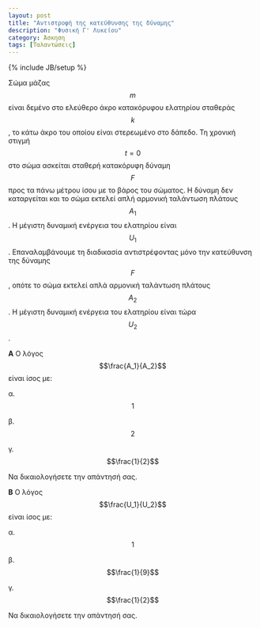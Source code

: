 ```yaml
---
layout: post
title: "Αντιστροφή της κατεύθυνσης της δύναμης"
description: "Φυσική Γ' Λυκείου"
category: Άσκηση
tags: [Ταλαντώσεις]
---
```

{% include JB/setup %}

Σώμα μάζας $$m$$ είναι δεμένο στο ελεύθερο άκρο κατακόρυφου ελατηρίου σταθεράς $$k$$, το κάτω άκρο του οποίου είναι στερεωμένο στο δάπεδο.
Τη χρονική στιγμή $$t=0$$ στο σώμα ασκείται σταθερή κατακόρυφη δύναμη $$F$$ προς τα πάνω μέτρου ίσου με το βάρος του σώματος. 
Η δύναμη δεν καταργείται και το σώμα εκτελεί απλή αρμονική ταλάντωση πλάτους $$Α_1$$. 
Η μέγιστη δυναμική ενέργεια του ελατηρίου είναι $$U_1$$.
Επαναλαμβάνουμε τη διαδικασία αντιστρέφοντας μόνο την κατεύθυνση της δύναμης $$F$$, οπότε το σώμα εκτελεί απλά αρμονική ταλάντωση πλάτους $$Α_2$$.
Η μέγιστη δυναμική ενέργεια του ελατηρίου είναι τώρα $$U_2$$.


**A** Ο λόγος $$\frac{A_1}{A_2}$$ είναι ίσος με:

α. $$1$$

β. $$2$$

γ. $$\frac{1}{2}$$

Να δικαιολογήσετε την απάντησή σας.


**Β** Ο λόγος $$\frac{U_1}{U_2}$$ είναι ίσος με:

α. $$1$$

β. $$\frac{1}{9}$$

γ. $$\frac{1}{2}$$

Να δικαιολογήσετε την απάντησή σας.
